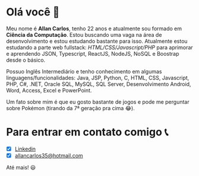 # Olá você 👋

Meu nome é **Allan Carlos**, tenho 22 anos e atualmente sou formado em **Ciência da Computação**. Estou buscando uma vaga na área de desenvolvimento e estou estudando bastante para isso. Atualmente estou estudando a parte web fullstack: *HTML/CSS/Javascript/PHP* para aprimorar e aprendendo JSON, Typescript, ReactJS, NodeJS, NoSQL e Boostrap desde o básico.

Possuo Inglês Intermediário e tenho conhecimento em algumas linguagens/funcionalidades: Java, JSP, Python, C, HTML, CSS, Javascript, PHP, C#, .NET, Oracle SQL, MySQL, SQL Server, Desenvolvimento Android, Word, Access, Excel e PowerPoint. 

Um fato sobre mim é que eu gosto bastante de jogos e pode me perguntar sobre Pokémon (tirando da 7ª geração pra cima 😂).

# Para entrar em contato comigo 📞
 - [x] [Linkedin](https://www.linkedin.com/in/allan-silva-50961815a/)
 - [x] allancarlos35@hotmail.com
 
 Até mais! :smiley:
